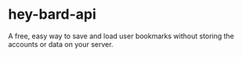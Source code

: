 # hey-bard-api
A free, easy way to save and load user bookmarks without storing the accounts or data on your server.
